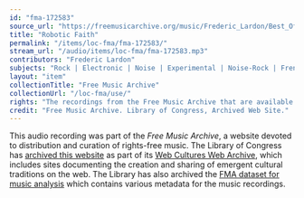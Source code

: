 ```yaml
---
id: "fma-172583"
source_url: "https://freemusicarchive.org/music/Frederic_Lardon/Best_Of__Pick_Your_Player/Frederic_Lardon_-_Best_Of_-_Pick_Your_Player_-_07_Robotic_Faith"
title: "Robotic Faith"
permalink: "/items/loc-fma/fma-172583/"
stream_url: "/audio/items/loc-fma/fma-172583.mp3"
contributors: "Frederic Lardon"
subjects: "Rock | Electronic | Noise | Experimental | Noise-Rock | French | Freak-Folk"
layout: "item"
collectionTitle: "Free Music Archive"
collectionUrl: "/loc-fma/use/"
rights: "The recordings from the Free Music Archive that are available on Citizen DJ have a CC0 1.0 Universal License (Public Domain Dedication) which means you can copy, modify, distribute and perform the work, even for commercial purposes, all without asking permission."
credit: "Free Music Archive. Library of Congress, Archived Web Site."
---
```


This audio recording was part of the _Free Music Archive_, a website devoted to distribution and curation of rights-free music. The Library of Congress has [archived this website](https://www.loc.gov/item/lcwaN0026492/) as part of its [Web Cultures Web Archive](https://www.loc.gov/collections/web-cultures-web-archive/about-this-collection/), which includes sites documenting the creation and sharing of emergent cultural traditions on the web. The Library has also archived the [FMA dataset for music analysis](https://catalog.loc.gov/vwebv/search?searchCode=LCCN&searchArg=2018655052&searchType=1&permalink=y) which contains various metadata for the music recordings.